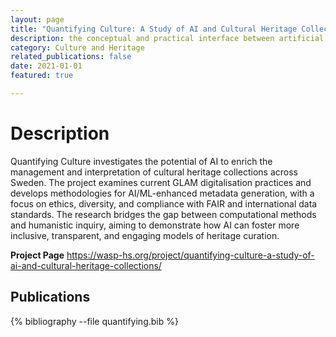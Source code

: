 ```yaml
---
layout: page
title: "Quantifying Culture: A Study of AI and Cultural Heritage Collections"
description: the conceptual and practical interface between artificial intelligence and core archival imperatives
category: Culture and Heritage
related_publications: false
date: 2021-01-01
featured: true

---
```


# Description

Quantifying Culture investigates the potential of AI to enrich the management and interpretation of cultural heritage collections across Sweden. The project examines current GLAM digitalisation practices and develops methodologies for AI/ML-enhanced metadata generation, with a focus on ethics, diversity, and compliance with FAIR and international data standards. The research bridges the gap between computational methods and humanistic inquiry, aiming to demonstrate how AI can foster more inclusive, transparent, and engaging models of heritage curation.

**Project Page**
<https://wasp-hs.org/project/quantifying-culture-a-study-of-ai-and-cultural-heritage-collections/>

## Publications
<div class="publications">
{% bibliography --file quantifying.bib %}
</div>
